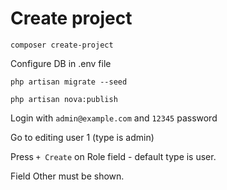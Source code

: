 # Create project 
`composer create-project`

Configure DB in .env file

`php artisan migrate --seed`

`php artisan nova:publish`

Login with `admin@example.com` and `12345` password

Go to editing user 1 (type is admin)

Press `+ Create` on Role field - default type is user.

Field Other must be shown.

